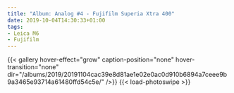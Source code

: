```yaml
---
title: "Album: Analog #4 - Fujifilm Superia Xtra 400"
date: 2019-10-04T14:30:33+01:00
tags:
- Leica M6
- Fujifilm
---
```


{{< gallery hover-effect="grow" caption-position="none" hover-transition="none" dir="/albums/2019/20191104cac39e8d81ae1e02e0ac0d910b6894a7ceee9b9a3465e93714a61480ffd54c5e/" />}}
{{< load-photoswipe >}}
